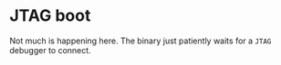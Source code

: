 # JTAG boot

Not much is happening here. The binary just patiently waits for a `JTAG` debugger to connect.
